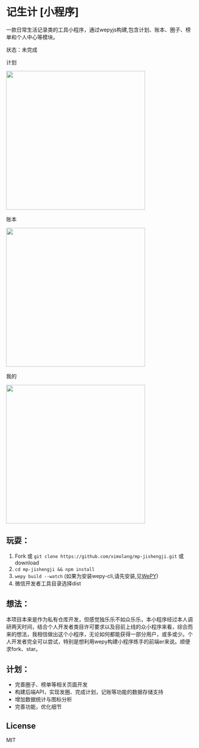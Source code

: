 # 记生计 [小程序]

一款日常生活记录类的工具小程序，通过wepyjs构建,包含计划、账本、圈子、榜单和个人中心等模块。

状态：未完成

计划

<img style="display:block;margin-bottom: 15px" width="375" src="https://github.com/ximolang/mp-jishengji/raw/master/readme_img/plan.png"/>

账本

<img style="display:block;margin-bottom: 15px" width="375" src="https://github.com/ximolang/mp-jishengji/raw/master/readme_img/bill.png"/>

我的

<img width="375" src="https://github.com/ximolang/mp-jishengji/raw/master/readme_img/me.png"/>

## 玩耍：

1. Fork 或 `git clone https://github.com/ximolang/mp-jishengji.git` 或 download
2. `cd mp-jishengji && npm install`
3. `wepy build --watch` (如果为安装wepy-cli,请先安装,见[WePY](https://tencent.github.io/wepy/index.html))
4. 微信开发者工具目录选择dist

## 想法：

本项目本来是作为私有仓库开发，但感觉独乐乐不如众乐乐，本小程序经过本人调研两天时间，结合个人开发者类目许可要求以及目前上线的众小程序来看，综合而来的想法，我相信做出这个小程序，无论如何都能获得一部分用户，或多或少。个人开发者完全可以尝试，特别是想利用wepy构建小程序练手的前端er来说。顺便求fork、star。

## 计划：

+ 完善圈子、榜单等相关页面开发
+ 构建后端API，实现发圈、完成计划，记账等功能的数据存储支持
+ 增加数据统计与图标分析
+ 完善功能，优化细节

## License
MIT
